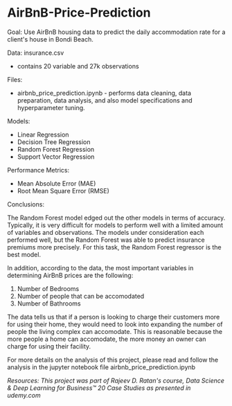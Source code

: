 # AirBnB-Price-Prediction
Goal: Use AirBnB housing data to predict the daily accommodation rate for a client's house in Bondi Beach.

Data: insurance.csv
  * contains 20 variable and 27k observations

Files:
  * airbnb_price_prediction.ipynb - performs data cleaning, data preparation, data analysis, and also model specifications and hyperparameter tuning.
  
Models:
  * Linear Regression
  * Decision Tree Regression
  * Random Forest Regression
  * Support Vector Regression

Performance Metrics:
  * Mean Absolute Error (MAE)
  * Root Mean Square Error (RMSE)
  
Conclusions:

The Random Forest model edged out the other models in terms of accuracy. Typically, it is very difficult for models to perform well
with a limited amount of variables and observations. The models under consideration each performed well, but the Random Forest
was able to predict insurance premiums more precisely. For this task, the Random Forest regressor is the best model.

In addition, according to the data, the most important variables in determining AirBnB prices are the following:

 1. Number of Bedrooms
 2. Number of people that can be accomodated
 3. Number of Bathrooms
 
The data tells us that if a person is looking to charge their customers more for using their home, they would need to look into 
expanding the number of people the living complex can accomodate. This is reasonable because the more people a home can accomodate,
the more money an owner can charge for using their facility.


For more details on the analysis of this project, please read and follow the analysis in the jupyter notebook file airbnb_price_prediction.ipynb 

*Resources: This project was part of Rajeev D. Ratan's course, Data Science & Deep Learning for Business™ 20 Case Studies as presented in udemy.com*
